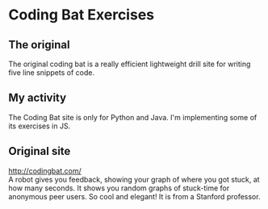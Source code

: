 # Coding Bat Exercises

## The original
The original coding bat is a really efficient lightweight drill site for writing five line snippets of 
code.  
## My activity
The Coding Bat site is only for Python and Java.  I'm implementing some of its exercises in JS.

## Original site
http://codingbat.com/
<br/>
A robot gives you feedback, showing your graph of where you got stuck, at how many seconds.  It 
shows you random graphs of stuck-time for anonymous peer users.  So cool and elegant!  It is from a 
Stanford professor.
